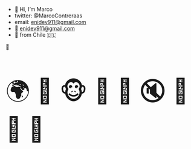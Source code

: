 - 👋 Hi, I’m Marco
- twitter:  @MarcoContreraas
- email: enidev911@gmail.com
- 📨 enidev911@gmail.com
- 🌆 from Chile 🇨🇱



<!---
EniDev911/EniDev911 is a ✨ special ✨ repository because its `README.md` (this file) appears on your GitHub profile.
You can click the Preview link to take a look at your changes.
--->

&#x1F4DD;

<p style="font-size: 4rem;">&#x1F30D; &#x1F411; &#x1F435; &#x1F470; &#x1F47B; &#x1F507; &#x1F52A; &#x1F52B; &#x1F6BF;</p>

